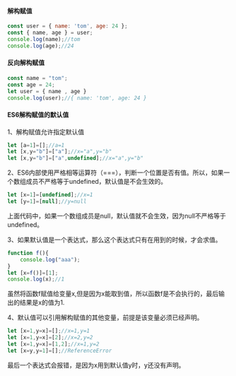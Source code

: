 #### 解构赋值

```js
const user = { name: 'tom', age: 24 };
const { name, age } = user;
console.log(name);//tom
console.log(age);//24
```

#### 反向解构赋值

```js
const name = "tom";
const age = 24;
let user = { name , age }
console.log(user);//{ name: 'tom', age: 24 }
```
#### ES6解构赋值的默认值

1、解构赋值允许指定默认值

```js
let [a=1]=[];//a=1
let [x,y="b"]=["a"];//x="a",y="b"
let [x,y="b"]=["a",undefined];//x="a",y="b"
```

2、ES6内部使用严格相等运算符（===），判断一个位置是否有值。所以，如果一个数组成员不严格等于undefined，默认值是不会生效的。

```js
let [x=1]=[undefined];//x=1
let [y=1]=[null];//y=null
```

上面代码中，如果一个数组成员是null，默认值就不会生效，因为null不严格等于undefined。

3、如果默认值是一个表达式，那么这个表达式只有在用到的时候，才会求值。

```js
function f(){
	console.log("aaa");
}
let [x=f()]=[1];
console.log(x);//1
```

虽然将函数f赋值给变量x,但是因为x能取到值，所以函数f是不会执行的，最后输出的结果是x的值为1.

4、默认值可以引用解构赋值的其他变量，前提是该变量必须已经声明。

```js
let [x=1,y=x]=[];//x=1,y=1
let [x=1,y=x]=[2];//x=2,y=2
let [x=1,y=x]=[1,2];//x=1,y=2
let [x=y,y=1]=[];//ReferenceError
```

最后一个表达式会报错，是因为x用到默认值y时，y还没有声明。